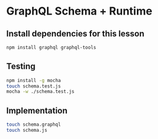 # GraphQL Schema + Runtime

## Install dependencies for this lesson

```bash
npm install graphql graphql-tools
```

## Testing

```bash
npm install -g mocha
touch schema.test.js
mocha -w ./schema.test.js
```

## Implementation

```bash
touch schema.graphql
touch schema.js
```
